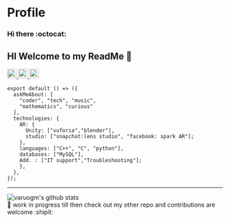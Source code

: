 # Profile
### Hi there :octocat:


HI  Welcome to my ReadMe 🚀
---

<a href="https://twitter.com/Varougm">
<img align="centre" alt=" | Twitter" width="22px" src="https://cdn.jsdelivr.net/npm/simple-icons@v3/icons/twitter.svg" />
</a>
<a href="https://www.linkedin.com/in/gourav-majee-724b37188">
<img align="centre" alt="gourav LinkdeIN" width="22px" src="https://cdn.jsdelivr.net/npm/simple-icons@v3/icons/linkedin.svg" />
<a href="https://instagram.com/gourav_majee?igshid=18qwa79vomc3">
<img align="centre" alt="gourav Instagram" width="22px" src="https://cdn.jsdelivr.net/npm/simple-icons@v3/icons/instagram.svg" />
</a>


```
export default () => ({
  askMeAbout: [
    "coder", "tech", "music",
    "mathematics", "curious"
  ],
  technologies: {
    AR: {
      Unity: ["vuforia","blender"],
      studio: ["snapchat:lens studio", "facebook: spark AR"];
    },
    languages: ["C++", "C", "python"],
    databases: ["MySQL"],
    Add. : ["IT support","Troubleshooting"];
    },
  },
});
```
---
![varuogm's github stats](https://github-readme-stats.vercel.app/api?username=varuogm&show_icons=true&hide_border=true)
</br>
📝 work in progress till then check out my other repo and contributions are welcome :shipit:
